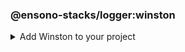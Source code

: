 <!-- markdownlint-disable MD041 -->
### @ensono-stacks/logger:winston

<details>
<summary>Add Winston to your project</summary>
Generates a new Nx library which contains a Winston logger instance and associated config.

## Prerequisites

An existing Stacks workspace.

## Usage

```bash
nx g @ensono-stacks/logger:winston
```

### Command line arguments

The following command line arguments are available:

| Option              | Description                                                      | Type    | Accepted Values | Default | Available in interactive prompt? |
|---------------------|------------------------------------------------------------------|---------|-----------------|---------|----------------------------------|
| --name              | Name of the generated library                                    | string  |                 | N/A     | Yes                              |
| --tags              | Add tags to the project (used for linting)                       | string  |                 | N/A     |                                  |
| --directory         | Directory where the project is placed (within Nx libs directory) | string  |                 | N/A     |                                  |
| --skipFormat        | Skip formatting files                                            | boolean | true/false      | false   |                                  |
| --logLevelType      | The type of log levels that will be used                         | enum    | cli/syslog/npm  | npm     | Yes                              |
| --consoleLogs       | Output logs to the console                                       | boolean | true/false      | false   |                                  |
| --fileTransportPath | File path used for logs transport                                | string  |                 | N/A     |                                  |
| --httpTransport     | Add a http transport                                             | boolean | true/false      | false   |                                  |
| --httpTransportHost | Remote host of the HTTP logging endpoint                         | string  |                 | N/A     |                                  |
| --httpTransportPort | Remote port of the HTTP logging endpoint                         | number  |                 | N/A     |                                  |
| --httpTransportPath | Remote URI of the HTTP logging endpoint                          | string  |                 | N/A     |                                  |
| --httpTransportSSL  | Use SSL for the HTTP logging endpoint                            | boolean | true/false      | false   |                                  |
| --streamPath        | Stream transport path                                            | string  |                 | N/A     |                                  |

### Generator Output

The generator will create a new application within your libs folder with the following structure:

```text
.
├── libs/[libname]
│   ├── src
│   ├── ├── index.ts // Contains the Winston configuration and creates the logger instance
│   ├── ├── index.test.ts // Tests for the logger
│   ├── .eslintrc.json // ESLint config - extends from workspace config
│   ├── jest.config.ts // Jest config - extends from workspace config
│   ├── project.json // Nx config file for the library
│   ├── tsconfig.json // Main Typescript config for the library - extends workspace config & references the below two tsconfig files
│   ├── tsconfig.lib.json // Typescript config for the library's source files (excluding tests)
│   ├── tsconfig.spec.json // Typescript config for the library's test files
│   ├── README.md // Information on the library and how to run scripts
├── jest.config.ts // Workspace-level Jest config - created if this does not already exist
└── jest.preset.ts // Workspace-leve Jest preset that extends `@nx/jest/preset` - created if this does not already exist.

```

Additionally, the following files will be modified

```text
.
├── nx.json // Adds configuration for Jest tests if this has not already been done by another generator
├── package.json // Adds winston as a dependency
└── tsconfig.base.json // Adds new library into `paths` field

```

### Importing the logger into your app

Having created a logger using the above [command](#usage), import the Winston logger instance from the newly created library (the import name can be found within the `tsconfig.base.json` files `paths` field) into your application:

```typescript
import logger from '@workspace-name/mynewlogger'

logger.log({
    level: 'info',
    message: 'I love Ensono Stacks!', 
})
```

To change how Winston is configured, edit the created library:

```typescript title=./libs/mynewlogger/src/index.ts
const logger = winston.createLogger(logConfiguration);

// Custom transport for non-production
if (process.env.NODE_ENV !== 'production') {
    logger.add(new winston.transports.Console({
        format: winston.format.simple(), 
    })) 
} 
 
export default logger;
```

### Other resources

Documentation for Winston can be found [here](https://github.com/winstonjs/winston).

</details>
